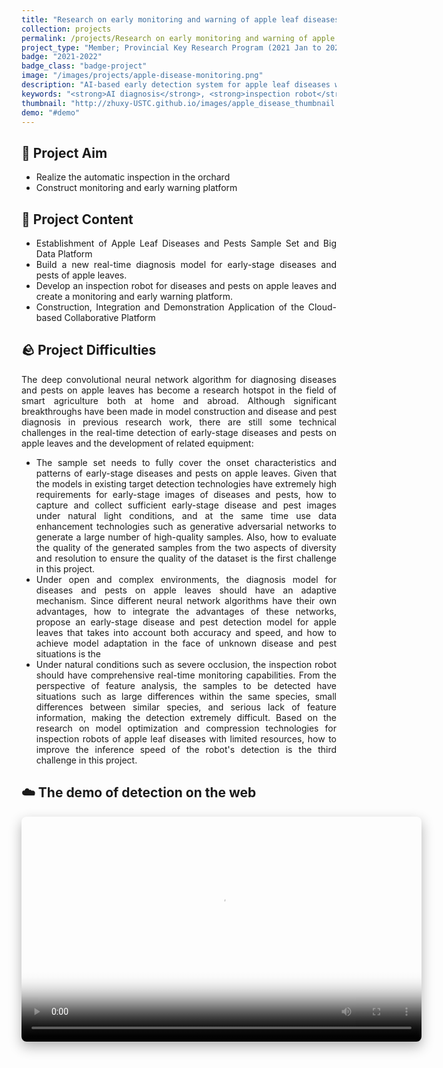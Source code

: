 ```yaml
---
title: "Research on early monitoring and warning of apple leaf diseases and development of inspection equipment based on artificial intelligence"
collection: projects
permalink: /projects/Research on early monitoring and warning of apple leaf diseases and development of inspection equipment based on artificial intelligence
project_type: "Member; Provincial Key Research Program (2021 Jan to 2022 Dec)"
badge: "2021-2022"
badge_class: "badge-project"
image: "/images/projects/apple-disease-monitoring.png"
description: "AI-based early detection system for apple leaf diseases with inspection robot development and cloud monitoring platform."
keywords: "<strong>AI diagnosis</strong>, <strong>inspection robot</strong>, <strong>cloud platform</strong>, <strong>disease detection</strong>"
thumbnail: "http://zhuxy-USTC.github.io/images/apple_disease_thumbnail.jpg"
demo: "#demo"
---
```


<style>
.page__content p, .page__content li {
    text-align: justify !important;
}
</style>

<h2>🎯 Project Aim</h2>
<ul style="text-align: justify;">
<li>Realize the automatic inspection in the orchard</li>
<li>Construct monitoring and early warning platform</li>
</ul>

<h2>📓 Project Content</h2>
<ul style="text-align: justify;">
<li>Establishment of Apple Leaf Diseases and Pests Sample Set and Big Data Platform</li>
<li>Build a new real-time diagnosis model for early-stage diseases and pests of apple leaves.</li>
<li>Develop an inspection robot for diseases and pests on apple leaves and create a monitoring and early warning platform.</li>
<li>Construction, Integration and Demonstration Application of the Cloud-based Collaborative Platform</li>
</ul>

<h2>🪨 Project Difficulties</h2>
<p style="text-align: justify;">The deep convolutional neural network algorithm for diagnosing diseases and pests on apple leaves has become a research hotspot in the field of smart agriculture both at home and abroad. Although significant breakthroughs have been made in model construction and disease and pest diagnosis in previous research work, there are still some technical challenges in the real-time detection of early-stage diseases and pests on apple leaves and the development of related equipment:</p>
<ul style="text-align: justify;">
<li>The sample set needs to fully cover the onset characteristics and patterns of early-stage diseases and pests on apple leaves. Given that the models in existing target detection technologies have extremely high requirements for early-stage images of diseases and pests, how to capture and collect sufficient early-stage disease and pest images under natural light conditions, and at the same time use data enhancement technologies such as generative adversarial networks to generate a large number of high-quality samples. Also, how to evaluate the quality of the generated samples from the two aspects of diversity and resolution to ensure the quality of the dataset is the first challenge in this project.</li>
<li>Under open and complex environments, the diagnosis model for diseases and pests on apple leaves should have an adaptive mechanism. Since different neural network algorithms have their own advantages, how to integrate the advantages of these networks, propose an early-stage disease and pest detection model for apple leaves that takes into account both accuracy and speed, and how to achieve model adaptation in the face of unknown disease and pest situations is the </li>
<li>Under natural conditions such as severe occlusion, the inspection robot should have comprehensive real-time monitoring capabilities. From the perspective of feature analysis, the samples to be detected have situations such as large differences within the same species, small differences between similar species, and serious lack of feature information, making the detection extremely difficult. Based on the research on model optimization and compression technologies for inspection robots of apple leaf diseases with limited resources, how to improve the inference speed of the robot's detection is the third challenge in this project.</li>
</ul>

<h2> ☁️ The demo of detection on the web</h2>

<div style="text-align: center;">
  <video width="640" height="360" controls 
         poster="http://zhuxy-USTC.github.io/images/apple_disease_thumbnail.jpg" 
         style="display: block; margin: auto; box-shadow: 0 8px 20px rgba(0, 0, 0, 0.3); border-radius: 8px;">
    <source src="http://zhuxy-USTC.github.io/videos/apple_disease_detection_web.mp4" type="video/mp4">
    Your browser does not support the video tag.
  </video>
</div>
